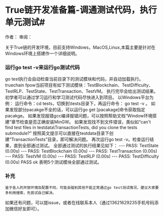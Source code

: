 # True链开发准备篇-调通测试代码，执行单元测试#
作者：   审阅：

关于True链的开发环境，目前支持Windows，MacOS,Linux,本篇主要是针对在Windows环境上搭建作一个详细说明。

### 运行go test -v来运行go测试代码 ###
go test执行会自动检查当前目录下的测试模块和代码，并自动加载执行。
truechain fpow当前项目有如下测试模块：TestBlockchain、TestDifficulty、TestRLP、TestState、TestTransaction、TestVM。
执行完毕会给出测试结果。初学者可以通过学习运行和学习测试代码尽快进入到项目。
以Windows平台为例：
运行命令：cd tests，切换到\tests目录下，再运行命令： go test -v 。
如果发现部分pacakge不全的话，可以运行go get [pacakage]命令获取指定pacakge。
如果发现报错gcc编译报错问题，可以按照帮助文档“Window环境搭建”章节检查是否正确安装MinGW。
如果发现找不到文件错误，类似如“can't find test files in testdata\TransactionTests, did you clone the tests submodule?”
按照英文提示可以直接在testdata目录下创建“TransactionTests”目录，即可解决问题。
再次运行go test -v。检查运行结果，直到全部通过测试。
全部通过测试的执行结果见如下：
--- PASS: TestState (0.00s)
--- PASS: TestBlockchain (0.00s)
--- PASS: TestTransaction (0.00s)
--- PASS: TestVM (0.00s)
--- PASS: TestRLP (0.00s)
--- PASS: TestDifficulty (0.00s)
PASS
ok  表明5个测试模块全部通过测试。
### 补充 ###
	鉴于各人的开放环境及配置不同，可能会碰到其他不能正常通过go test测试情况，建议大家要多利用搜索，先尝试自己解决。
如果还有问题，可以提issue，或者在线联系本人（通过13621629235手机号码添加微信好友即可）。
